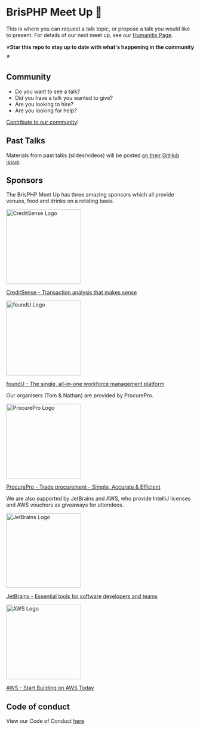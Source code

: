 # BrisPHP Meet Up 🐘

This is where you can request a talk topic, or propose a talk you would like to present. For details of our next meet up, see our [Humanitix Page](https://events.humanitix.com/host/brisphp).

**⭐️Star this repo to stay up to date with what's happening in the community ⭐️**

## Community

* Do you want to see a talk? 
* Did you have a talk you wanted to give?
* Are you looking to hire?
* Are you looking for help?

[Contribute to our community](https://github.com/BrisPHP/meetups/issues/new)!


## Past Talks

Materials from past talks (slides/videos) will be posted [on their GitHub issue](https://github.com/BrisPHP/meetups/issues?utf8=%E2%9C%93&q=is%3Aissue+label%3A%22Talk+Finalised%22+).

## Sponsors

The BrisPHP Meet Up has three amazing sponsors which all provide venues, food and drinks on a rotating basis.

<img src="/images/creditsense.png" alt="CreditSense Logo" width="200">

[CreditSense - Transaction analysis that makes sense](https://creditsense.com.au/)

<img src="/images/foundu.png" alt="foundU Logo" width="200">

[foundU - The single, all-in-one workforce management platform](https://www.foundu.com.au/)

Our organisers (Tom & Nathan) are provided by ProcurePro.

<img src="/images/procurepro.png" alt="ProcurePro Logo" width="200">

[ProcurePro - Trade procurement - Simple, Accurate & Efficient](https://procurepro.co)

We are also supported by JetBrains and AWS, who provide IntelliJ licenses and AWS vouchers as giveaways for attendees.

<img src="/images/jetbrains.png" alt="JetBrains Logo" width="200">

[JetBrains - Essential tools for software developers and teams](https://www.jetbrains.com/)

<img src="/images/aws.png" alt="AWS Logo" width="200">

[AWS - Start Building on AWS Today](https://aws.amazon.com/)

## Code of conduct

View our Code of Conduct [here](./code-of-conduct.md)

